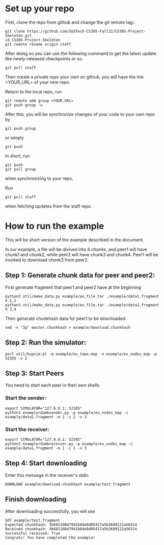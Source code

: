 # Set up your repo
First, clone the repo from github and change the git remote tag::
```
git clone https://github.com/SUSTech-CS305-Fall22/CS305-Project-Skeleton.git
cd CS305-Project-Skeleton
git remote rename origin staff
```
After doing so you can use the following command to get the latest update like newly-released checkpoints or so.
```
git pull staff
```
Then create a private repo your own on github, you will have the link <YOUR_URL> of your new repo.

Return to the local repo, run
```
git remote add group <YOUR_URL>
git push group -u
```
After this, you will be synchronize changes of your code to your own repo by
```
git push group
```
or simply
```
git push
```

In short, run 
```
git push
git pull group
```
when synchronizing to your repo,

Run
```
git pull staff
```
when fetching updates from the staff repo.


# How to run the example
This will be short version of the example described in the document.

In our example, a file will be divived into 4 chunks, and peer1 will have chunk1 and chunk2,
while peer2 will have chunk3 and chunk4. Peer1 will be invoked to download chunk3 from peer2.

## Step 1: Generate chunk data for peer and peer2:
First generate fragment that peer1 and peer2 have at the beginning
```
python3 util/make_data.py example/ex_file.tar ./example/data1.fragment 4 1,2
python3 util/make_data.py example/ex_file.tar ./example/data2.fragment 4 3,4
```
Then generate chunkhash data for peer1 to be downloaded:
```
sed -n "3p" master.chunkhash > example/download.chunkhash
```

## Step 2: Run the simulator:
```
perl util/hupsim.pl -m example/ex_topo.map -n example/ex_nodes_map -p 52305 -v 2
```

## Step 3: Start Peers
You need to start each peer in theri own shells.
### Start the sender:
```
export SIMULATOR="127.0.0.1: 52305"
python3 example/dumbsender.py -p example/ex_nodes_map -c example/data2.fragment -m 1 -i 2 -v 3
```

### Start the receiver:
```
export SIMULATOR="127.0.0.1: 52305"
python3 example/dumbreceiver.py -p example/ex_nodes_map -c example/data1.fragment -m 1 -i 1 -v 3
```

## Step 4:  Start downloading
Enter this message in the receiver's stdin
```
DOWNLOAD example/download.chunkhash example/test.fragment
```

## Finish downloading
After downloading successfully, you will see
```
GOT example/test.fragment
Expected chunkhash: 3b68110847941b84e8d05417a5b2609122a56314
Received chunkhash: 3b68110847941b84e8d05417a5b2609122a56314
Successful received: True
Congrats! You have completed the example!
```
